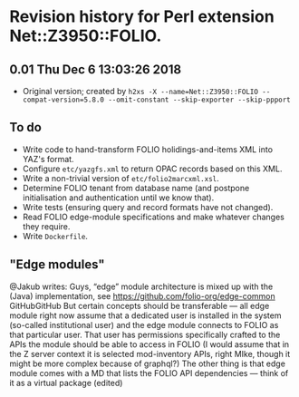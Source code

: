 # Revision history for Perl extension Net::Z3950::FOLIO.

## 0.01  Thu Dec  6 13:03:26 2018
* Original version; created by `h2xs -X --name=Net::Z3950::FOLIO --compat-version=5.8.0 --omit-constant --skip-exporter --skip-ppport`

## To do

* Write code to hand-transform FOLIO holidings-and-items XML into YAZ's format.
* Configure `etc/yazgfs.xml` to return OPAC records based on this XML.
* Write a non-trivial version of `etc/folio2marcxml.xsl`.
* Determine FOLIO tenant from database name (and postpone initialisation and authentication until we know that).
* Write tests (ensuring query and record formats have not changed).
* Read FOLIO edge-module specifications and make whatever changes they require.
* Write `Dockerfile`.

## "Edge modules"

@Jakub writes:
Guys, “edge” module architecture is mixed up with the (Java) implementation, see https://github.com/folio-org/edge-common
GitHubGitHub
But certain concepts should be transferable — all edge module right now assume that a dedicated user is installed in the system (so-called institutional user) and the edge module connects to FOLIO as that particular user. That user has permissions specifically crafted to the APIs the module should be able to access in FOLIO (I would assume that in the Z server context it is selected mod-inventory APIs, right MIke, though it might be more complex because of graphql?)
The other thing is that edge module comes with a MD that lists the FOLIO API dependencies — think of it as a virtual package (edited)
